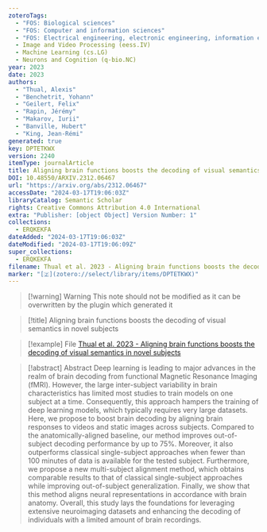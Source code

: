 ```yaml
---
zoteroTags:
  - "FOS: Biological sciences"
  - "FOS: Computer and information sciences"
  - "FOS: Electrical engineering, electronic engineering, information engineering"
  - Image and Video Processing (eess.IV)
  - Machine Learning (cs.LG)
  - Neurons and Cognition (q-bio.NC)
year: 2023
date: 2023
authors:
  - "Thual, Alexis"
  - "Benchetrit, Yohann"
  - "Geilert, Felix"
  - "Rapin, Jérémy"
  - "Makarov, Iurii"
  - "Banville, Hubert"
  - "King, Jean-Rémi"
generated: true
key: DPTETKWX
version: 2240
itemType: journalArticle
title: Aligning brain functions boosts the decoding of visual semantics in novel subjects
DOI: 10.48550/ARXIV.2312.06467
url: "https://arxiv.org/abs/2312.06467"
accessDate: "2024-03-17T19:06:03Z"
libraryCatalog: Semantic Scholar
rights: Creative Commons Attribution 4.0 International
extra: "Publisher: [object Object] Version Number: 1"
collections:
  - ERQKEKFA
dateAdded: "2024-03-17T19:06:03Z"
dateModified: "2024-03-17T19:06:09Z"
super_collections:
  - ERQKEKFA
filename: Thual et al. 2023 - Aligning brain functions boosts the decoding of visual semantics in novel subjects
marker: "[🇿](zotero://select/library/items/DPTETKWX)"
---
```


>[!warning] Warning
> This note should not be modified as it can be overwritten by the plugin which generated it

> [!title] Aligning brain functions boosts the decoding of visual semantics in novel subjects

> [!example] File
> [Thual et al. 2023 - Aligning brain functions boosts the decoding of visual semantics in novel subjects](Thual%20et%20al.%202023%20-%20Aligning%20brain%20functions%20boosts%20the%20decoding%20of%20visual%20semantics%20in%20novel%20subjects.pdf)

> [!abstract] Abstract
> Deep learning is leading to major advances in the realm of brain decoding from functional Magnetic Resonance Imaging (fMRI). However, the large inter-subject variability in brain characteristics has limited most studies to train models on one subject at a time. Consequently, this approach hampers the training of deep learning models, which typically requires very large datasets. Here, we propose to boost brain decoding by aligning brain responses to videos and static images across subjects. Compared to the anatomically-aligned baseline, our method improves out-of-subject decoding performance by up to 75%. Moreover, it also outperforms classical single-subject approaches when fewer than 100 minutes of data is available for the tested subject. Furthermore, we propose a new multi-subject alignment method, which obtains comparable results to that of classical single-subject approaches while improving out-of-subject generalization. Finally, we show that this method aligns neural representations in accordance with brain anatomy. Overall, this study lays the foundations for leveraging extensive neuroimaging datasets and enhancing the decoding of individuals with a limited amount of brain recordings.

